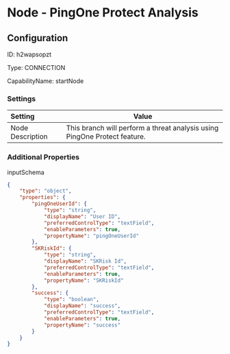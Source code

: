 # Node - PingOne Protect Analysis
## Configuration
ID:  h2wapsopzt

Type: CONNECTION 

CapabilityName: startNode

### Settings
| Setting | Value  |
| :------------------------ | ---------------------------------------- |
| Node Description | This branch will perform a threat analysis using PingOne Protect feature. | 





### Additional Properties
inputSchema
```json 
{
	"type": "object",
	"properties": {
		"pingOneUserId": {
			"type": "string",
			"displayName": "User ID",
			"preferredControlType": "textField",
			"enableParameters": true,
			"propertyName": "pingOneUserId"
		},
		"SKRiskId": {
			"type": "string",
			"displayName": "SKRisk Id",
			"preferredControlType": "textField",
			"enableParameters": true,
			"propertyName": "SKRiskId"
		},
		"success": {
			"type": "boolean",
			"displayName": "success",
			"preferredControlType": "textField",
			"enableParameters": true,
			"propertyName": "success"
		}
	}
}
```




